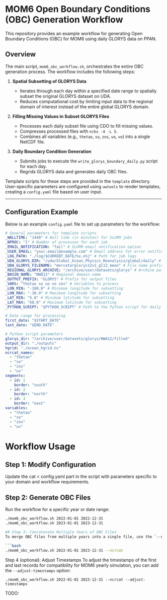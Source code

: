 # MOM6 Open Boundary Conditions (OBC) Generation Workflow

This repository provides an example workflow for generating Open Boundary Conditions (OBC) for MOM6 using daily GLORYS data on PPAN.

## Overview

The main script, `mom6_obc_workflow.sh`, orchestrates the entire OBC generation process. The workflow includes the following steps:

1. **Spatial Subsetting of GLORYS Data**  
   - Iterates through each day within a specified date range to spatially subset the original GLORYS dataset on UDA.  
   - Reduces computational cost by limiting input data to the regional domain of interest instead of the entire global GLORYS domain.

2. **Filling Missing Values in Subset GLORYS Files**  
   - Processes each daily subset file using CDO to fill missing values.  
   - Compresses processed files with `ncks -4 -L 5`.  
   - Combines all variables (e.g., `thetao`, `so`, `zos`, `uo`, `vo`) into a single NetCDF file.

3. **Daily Boundary Condition Generation**  
   - Submits jobs to execute the `write_glorys_boundary_daily.py` script for each day.  
   - Regrids GLORYS data and generates daily OBC files.

Template scripts for these steps are provided in the `template` directory. User-specific parameters are configured using `uwtools` to render templates, creating a `config.yaml` file based on user input.

---

## Configuration Example

Below is an example `config.yaml` file to set up parameters for the workflow:

```yaml
# General parameters for template scripts
_WALLTIME: "1440" # Wall time (in minutes) for SLURM jobs
_NPROC: "1" # Number of processes for each job
_EMAIL_NOTIFICATION: "fail" # SLURM email notification option
_USER_EMAIL: "your.email@example.com" # Email address for error notifications
_LOG_PATH: "./log/$CURRENT_DATE/%x.o%j" # Path for job logs
_UDA_GLORYS_DIR: "/uda/Global_Ocean_Physics_Reanalysis/global/daily" # Path to original GLORYS data
_UDA_GLORYS_FILENAME: "mercatorglorys12v1_gl12_mean" # File name prefix for GLORYS data
_REGIONAL_GLORYS_ARCHIVE: "/archive/user/datasets/glorys" # Archive path for processed daily files
_BASIN_NAME: "NWA12" # Regional domain name
_OUTPUT_PREFIX: "GLORYS" # Prefix for output files
_VARS: "thetao so uo vo zos" # Variables to process
_LON_MIN: "-100.0" # Minimum longitude for subsetting
_LON_MAX: "-30.0" # Maximum longitude for subsetting
_LAT_MIN: "5.0" # Minimum latitude for subsetting
_LAT_MAX: "60.0" # Maximum latitude for subsetting
_PYTHON_SCRIPT: "$PYTHON_SCRIPT" # Path to the Python script for daily OBC generation

# Date range for processing
first_date: "$START_DATE"
last_date: "$END_DATE"

# Python script parameters
glorys_dir: "/archive/user/datasets/glorys/NWA12/filled"
output_dir: "./outputs"
hgrid: "./ocean_hgrid.nc"
ncrcat_names:
  - "thetao"
  - "so"
  - "zos"
  - "uv"
segments:
  - id: 1
    border: "south"
  - id: 2
    border: "north"
  - id: 3
    border: "east"
variables:
  - "thetao"
  - "so"
  - "zos"
  - "uv"
```

# Workflow Usage

## Step 1: Modify Configuration
Update the cat <<EOF > config.yaml part in the script with parameters specific to your domain and workflow requirements.

## Step 2: Generate OBC Files
Run the workflow for a specific year or date range:

```bash
./mom6_obc_workflow.sh 2022-01-01 2022-12-31
./mom6_obc_workflow.sh 2023-01-01 2023-12-31

## Step 3: Concatenate Multiple Years of OBC Files
To merge OBC files from multiple years into a single file, use the `--ncrcat` option:

```bash
./mom6_obc_workflow.sh 2022-01-01 2023-12-31 --ncrcat
```

Step 4 (optional): Adjust Timestamps
To adjust the timestamps of the first and last records for compatibility for MOM6 yearly simulation, you can add the `--adjust-timestamps` option:
```
./mom6_obc_workflow.sh 2022-01-01 2023-12-31 --ncrcat --adjust-timestamps
``` 

TODO:
